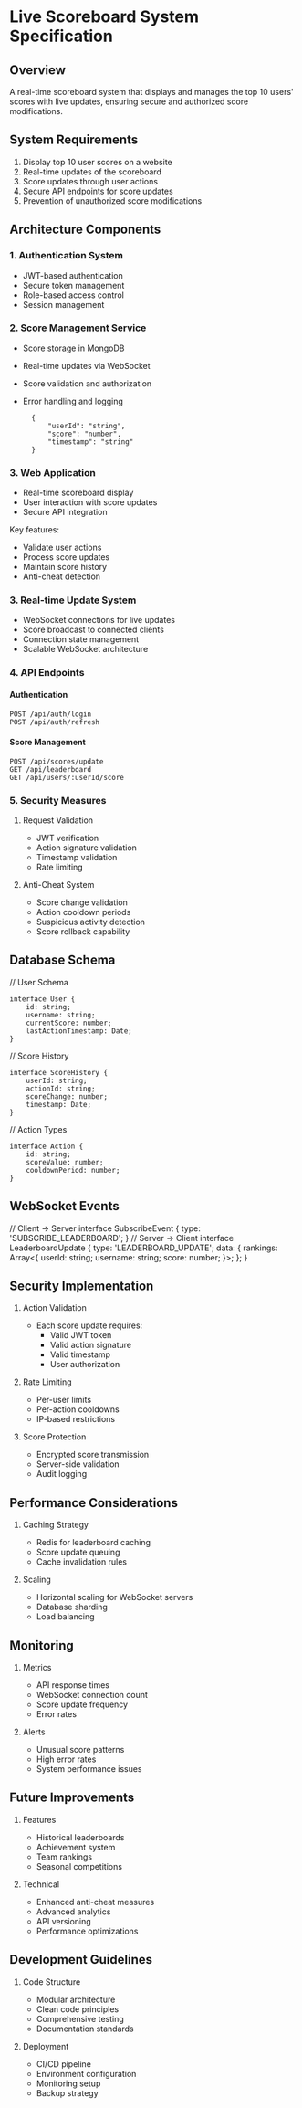 # Live Scoreboard System Specification

## Overview
A real-time scoreboard system that displays and manages the top 10 users' scores with live updates, ensuring secure and authorized score modifications.

## System Requirements
1. Display top 10 user scores on a website
2. Real-time updates of the scoreboard
3. Score updates through user actions
4. Secure API endpoints for score updates
5. Prevention of unauthorized score modifications

## Architecture Components

### 1. Authentication System
- JWT-based authentication
- Secure token management
- Role-based access control
- Session management

### 2. Score Management Service
- Score storage in MongoDB
- Real-time updates via WebSocket
- Score validation and authorization
- Error handling and logging

        {
            "userId": "string", 
            "score": "number",
            "timestamp": "string"
        }


### 3. Web Application
- Real-time scoreboard display
- User interaction with score updates
- Secure API integration

Key features:
- Validate user actions
- Process score updates
- Maintain score history
- Anti-cheat detection

### 3. Real-time Update System
- WebSocket connections for live updates
- Score broadcast to connected clients
- Connection state management
- Scalable WebSocket architecture

### 4. API Endpoints

#### Authentication

    POST /api/auth/login
    POST /api/auth/refresh

#### Score Management

    POST /api/scores/update
    GET /api/leaderboard
    GET /api/users/:userId/score

### 5. Security Measures
1. Request Validation
   - JWT verification
   - Action signature validation
   - Timestamp validation
   - Rate limiting

2. Anti-Cheat System
   - Score change validation
   - Action cooldown periods
   - Suspicious activity detection
   - Score rollback capability

## Database Schema

       
// User Schema

    interface User {
        id: string;
        username: string;
        currentScore: number;
        lastActionTimestamp: Date;
    }

// Score History

    interface ScoreHistory {
        userId: string;
        actionId: string;
        scoreChange: number;
        timestamp: Date;
    }

// Action Types

    interface Action {
        id: string;
        scoreValue: number;
        cooldownPeriod: number;
    }

## WebSocket Events

// Client -> Server
    interface SubscribeEvent {
    type: 'SUBSCRIBE_LEADERBOARD';
    }
// Server -> Client
    interface LeaderboardUpdate {
    type: 'LEADERBOARD_UPDATE';
    data: {
    rankings: Array<{
    userId: string;
    username: string;
    score: number;
    }>;
    };
    }

## Security Implementation

1. Action Validation
   - Each score update requires:
     - Valid JWT token
     - Valid action signature
     - Valid timestamp
     - User authorization

2. Rate Limiting
   - Per-user limits
   - Per-action cooldowns
   - IP-based restrictions

3. Score Protection
   - Encrypted score transmission
   - Server-side validation
   - Audit logging

## Performance Considerations

1. Caching Strategy
   - Redis for leaderboard caching
   - Score update queuing
   - Cache invalidation rules

2. Scaling
   - Horizontal scaling for WebSocket servers
   - Database sharding
   - Load balancing

## Monitoring

1. Metrics
   - API response times
   - WebSocket connection count
   - Score update frequency
   - Error rates

2. Alerts
   - Unusual score patterns
   - High error rates
   - System performance issues

## Future Improvements

1. Features
   - Historical leaderboards
   - Achievement system
   - Team rankings
   - Seasonal competitions

2. Technical
   - Enhanced anti-cheat measures
   - Advanced analytics
   - API versioning
   - Performance optimizations

## Development Guidelines

1. Code Structure
   - Modular architecture
   - Clean code principles
   - Comprehensive testing
   - Documentation standards

2. Deployment
   - CI/CD pipeline
   - Environment configuration
   - Monitoring setup
   - Backup strategy


